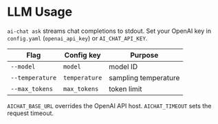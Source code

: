 # LLM Usage

`ai-chat ask` streams chat completions to stdout. Set your OpenAI key in `config.yaml` (`openai_api_key`) or `AI_CHAT_API_KEY`.

| Flag | Config key | Purpose |
|------|------------|---------|
| `--model` | `model` | model ID |
| `--temperature` | `temperature` | sampling temperature |
| `--max_tokens` | `max_tokens` | token limit |

`AICHAT_BASE_URL` overrides the OpenAI API host. `AICHAT_TIMEOUT` sets the request timeout.
